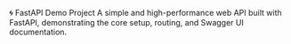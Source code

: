 🌀 FastAPI Demo Project
A simple and high-performance web API built with FastAPI, demonstrating the core setup, routing, and Swagger UI documentation.
